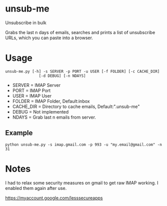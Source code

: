 # unsub-me
Unsubscribe in bulk

Grabs the last n days of emails, searches and prints a list of unsubscribe URLs, which you can paste into a browser.

# Usage

    unsub-me.py [-h] -s SERVER -p PORT -u USER [-f FOLDER] [-c CACHE_DIR]
                   [-d DEBUG] [-n NDAYS]

- SERVER = IMAP Server
- PORT = IMAP Port
- USER = IMAP User
- FOLDER = IMAP Folder, Default:inbox
- CACHE_DIR = Directory to cache emails, Default:".unsub-me"
- DEBUG = Not implemented
- NDAYS = Grab last n emails from server.

## Example
    python unsub-me.py -s imap.gmail.com -p 993 -u "my.email@gmail.com" -n 31

# Notes

I had to relax some security measures on gmail to get raw IMAP working. I enabled them again after use. 

https://myaccount.google.com/lesssecureapps

